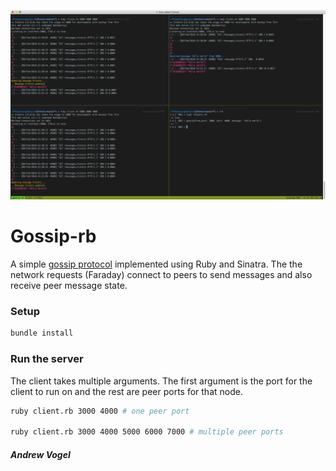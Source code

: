 ![Gossip-rb screenshot](doc/gossip-protocol.png)

Gossip-rb
===

A simple [gossip protocol](https://en.wikipedia.org/wiki/Gossip_protocol) implemented using Ruby and Sinatra. The the network requests (Faraday) connect to peers to send messages and also receive peer message state.

### Setup

```sh
bundle install
```

### Run the server

The client takes multiple arguments. The first argument is the port for the client to run on and the rest are peer ports for that node.

```sh
ruby client.rb 3000 4000 # one peer port

ruby client.rb 3000 4000 5000 6000 7000 # multiple peer ports
```


##### Andrew Vogel


